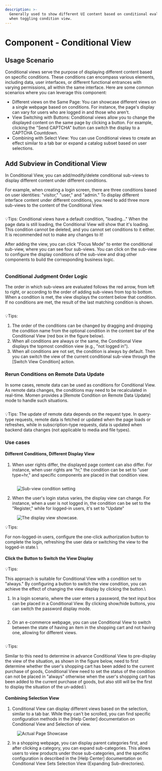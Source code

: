 ```yaml
---
description: >-
  Generally used to show different UI content based on conditional evaluation or
  when toggling condition view.
---
```


# Component - Conditional View

## Usage Scenario

Conditional views serve the purpose of displaying different content based on specific conditions. These conditions can encompass various elements, including data, user interfaces, or different functional entrances with varying permissions, all within the same interface. Here are some common scenarios where you can leverage this component:

* Different views on the Same Page: You can showcase different views on a single webpage based on conditions. For instance, the page's display can vary for users who are logged in and those who aren't.
* View Switching with Buttons: Conditional views allow you to change the displayed content on the same page by clicking a button. For example, clicking the "Send CAPTCHA" button can switch the display to a CAPTCHA Countdown.
* Combining with Select View: You can use Conditional views to create an effect similar to a tab bar or expand a catalog subset based on user selections.

## Add Subview in Conditional View

In Conditional View, you can add/modify/delete conditional sub-views to display different content under different conditions.

For example, when creating a login screen, there are three conditions based on user identities: "visitor," "user," and "admin." To display different interface content under different conditions, you need to add three more sub-views to the content of the Conditional View.

<figure><img src="../.gitbook/assets/conditional_view/conditional_view1.jpeg" alt=""><figcaption></figcaption></figure>

💡Tips: Conditional views have a default condition, "loading..." When the page data is still loading, the Conditional View will show that it's loading. This condition cannot be deleted, and you cannot set conditions to it either. It is recommended not to make any changes to it!

After adding the view, you can click "Focus Mode" to enter the conditional sub-view, where you can see four sub-views. You can click on the sub-view to configure the display conditions of the sub-view and drag other components to build the corresponding business logic.

<figure><img src="../.gitbook/assets/conditional_view/conditional-view2.gif" alt=""><figcaption></figcaption></figure>

### Conditional Judgment Order Logic

The order in which sub-views are evaluated follows the red arrow, from left to right, or according to the order of adding sub-views from top to bottom. When a condition is met, the view displays the content below that condition. If no conditions are met, the result of the last matching condition is shown.

<figure><img src="../.gitbook/assets/conditional_view/conditional-view3.jpeg" alt=""><figcaption></figcaption></figure>

💡Tips:

1. The order of the conditions can be changed by dragging and dropping the condition name from the optional condition in the content bar of the Conditional View (red box in the figure below).
2. When all conditions are always or the same, the Conditional View displays the topmost condition view (e.g., "not logged in").
3. When all conditions are not set, the condition is always by default. Then you can switch the view of the current conditional sub-view through the \[Switch View Condition] action.

### Rerun Conditions on Remote Data Update

In some cases, remote data can be used as conditions for Conditional View. As remote data changes, the conditions may need to be recalculated in real-time. Momen provides a \[Remote Condition on Remote Data Update] mode to handle such situations.

<figure><img src="../.gitbook/assets/93a2a1b8-5d42-4e5f-9045-6d8da07bceb8.png" alt=""><figcaption></figcaption></figure>

💡Tips: The update of remote data depends on the request type. In query-type requests, remote data is fetched or updated when the page loads or refreshes, while in subscription-type requests, data is updated when backend data changes (not applicable to media and file types).

### Use cases

#### Different Conditions, Different Display View

1. When user rights differ, the displayed page content can also differ. For instance, when user rights are "hr," the condition can be set to "user type=hr," and specific components are placed in that condition view.

<figure><img src="../.gitbook/assets/54847f4e-234d-4344-a6b4-3e4344a15778.png" alt=""><figcaption></figcaption></figure>

<figure><img src="../.gitbook/assets/f166d24a-7334-48f4-8e74-bb66e54a6ea3 (1).png" alt="Sub-view condition setting"><figcaption></figcaption></figure>

2. When the user's login status varies, the display view can change. For instance, when a user is not logged in, the condition can be set to the "Register," while for logged-in users, it's set to "Update"

<figure><img src="../.gitbook/assets/f8ec8586-17b7-44a8-a339-4a29a70ea4a3.gif" alt="The display view showcase."><figcaption></figcaption></figure>

💡Tips:

For non-logged-in users, configure the one-click authorization button to complete the login, refreshing the user data or switching the view to the logged-in state.\\

#### Click the Button to Switch the View Display

💡Tips:

This approach is suitable for Conditional View with a condition set to "always." By configuring a button to switch the view condition, you can achieve the effect of changing the view display by clicking the button.\\

1. In a login scenario, where the user enters a password, the text input box can be placed in a Conditional View. By clicking show/hide buttons, you can switch the password display mode.

<figure><img src="../.gitbook/assets/af8b9b8d-6e67-4012-b3dc-7db17d2e53d4.gif" alt=""><figcaption></figcaption></figure>

2. On an e-commerce webpage, you can use Conditional View to switch between the state of having an item in the shopping cart and not having one, allowing for different views.

<figure><img src="../.gitbook/assets/8c896263-8b28-44c2-92ac-b61359a5b103.gif" alt=""><figcaption></figcaption></figure>

💡Tips:

Similar to this need to determine in advance Conditional View to pre-display the view of the situation, as shown in the figure below, need to first determine whether the user's shopping cart has been added to the current purchase of goods, Conditional View need to set the status of the condition can not be placed in "always" otherwise when the user's shopping cart has been added to the current purchase of goods, but also still will be the first to display the situation of the un-added.\\

#### Combining Selection View

1. Conditional View can display different views based on the selection, similar to a tab bar. While they can't be scrolled, you can find specific configuration methods in the \[Help Center] documentation on Conditional View and Selection of view.

<figure><img src="../.gitbook/assets/a41a1fe2-2bbc-428d-9d74-4440c7f62b93.gif" alt="Actual Page Showcase"><figcaption></figcaption></figure>

2. In a shopping webpage, you can display parent categories first, and after clicking a category, you can expand sub-categories. This allows users to view products under those sub-categories, and the specific configuration is described in the \[Help Center] documentation on Conditional View Sets Selection View (Expanding Sub-directories).

<figure><img src="../.gitbook/assets/7521052c-2e87-44c2-a679-d7fcb3979c1b.gif" alt=""><figcaption></figcaption></figure>

